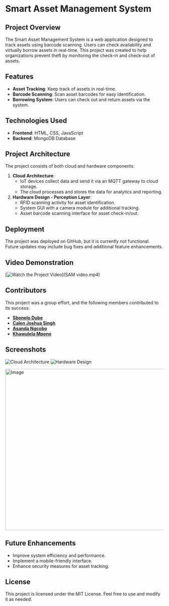 # Smart Asset Management System

## Project Overview
The Smart Asset Management System is a web application designed to track assets using barcode scanning. Users can check availability and virtually borrow assets in real-time. This project was created to help organizations prevent theft by monitoring the check-in and check-out of assets.

## Features
- **Asset Tracking**: Keep track of assets in real-time.
- **Barcode Scanning**: Scan asset barcodes for easy identification.
- **Borrowing System**: Users can check out and return assets via the system.

## Technologies Used
- **Frontend**: HTML, CSS, JavaScript
- **Backend**: MongoDB Database


## Project Architecture
The project consists of both cloud and hardware components:
1. **Cloud Architecture**:
   - IoT devices collect data and send it via an MQTT gateway to cloud storage.
   - The cloud processes and stores the data for analytics and reporting.
2. **Hardware Design - Perception Layer**:
   - RFID scanning activity for asset identification.
   - System GUI with a camera module for additional tracking.
   - Asset barcode scanning interface for asset check-in/out.

## Deployment
The project was deployed on GitHub, but it is currently not functional. Future updates may include bug fixes and additional feature enhancements.

## Video Demonstration
[![Watch the Project Video](https://img.youtube.com/vi/YOUR_VIDEO_ID_HERE/0.jpg)](SAM video.mp4)

## Contributors
This project was a group effort, and the following members contributed to its success:
- **[Sbonelo Dube](https://www.linkedin.com/in/sbonelodube/)**
- **[Calen Joshua Singh](https://www.linkedin.com/in/calen-joshua-singh-137783177/)**
- **[Asanda Ngcobo](https://www.linkedin.com/in/asanda-ngcobo-5418902bb/)**
- **[Khawulela Mpono](https://www.linkedin.com/in/khawulela-mpono-9a7744163/)**

## Screenshots
![Cloud Architecture](<img width="478" alt="Image" src="https://github.com/user-attachments/assets/1fba01e5-3ba5-4f36-8a49-8f1be7b59155" />
)
![Hardware Design](<img width="512" alt="Image" src="https://github.com/user-attachments/assets/4146e89b-ed97-4506-86f0-c92e1d5bc586" />)

<img width="512" alt="Image" src="https://github.com/user-attachments/assets/4146e89b-ed97-4506-86f0-c92e1d5bc586" />

## Future Enhancements
- Improve system efficiency and performance.
- Implement a mobile-friendly interface.
- Enhance security measures for asset tracking.

## License
This project is licensed under the MIT License. Feel free to use and modify it as needed.
